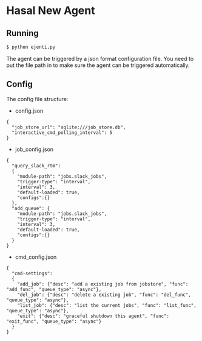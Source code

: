 # Hasal New Agent

## Running

```bash
$ python ejenti.py
```

The agent can be triggered by a json format configuration file. You need to put the file path in to make sure the agent can be triggered automatically.


## Config

The config file structure:

* config.json
```text
{
  "job_store_url": "sqlite:///job_store.db",
  "interactive_cmd_polling_interval": 5
}
```

* job_config.json
```text
{
  "query_slack_rtm":
  {
    "module-path": "jobs.slack_jobs",
    "trigger-type": "interval",
    "interval": 3,
    "default-loaded": true,
    "configs":{}
  },
  "add_queue": {
    "module-path": "jobs.slack_jobs",
    "trigger-type": "interval",
    "interval": 3,
    "default-loaded": true,
    "configs":{}
  }
}
```

* cmd_config.json
```text
{
  "cmd-settings":
  {
    "add_job": {"desc": "add a existing job from jobstore", "func": "add_func", "queue_type": "async"},
    "del_job": {"desc": "delete a existing job", "func": "del_func", "queue_type": "async"},
    "list_job": {"desc": "list the current jobs", "func": "list_func", "queue_type": "async"},
    "exit": {"desc": "graceful shutdown this agent", "func": "exit_func", "queue_type": "async"}
  }
}
```

